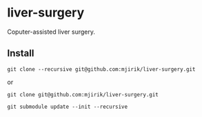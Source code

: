 liver-surgery
=============

Coputer-assisted liver surgery. 


Install
-------

    git clone --recursive git@github.com:mjirik/liver-surgery.git

or

    git clone git@github.com:mjirik/liver-surgery.git

    git submodule update --init --recursive
